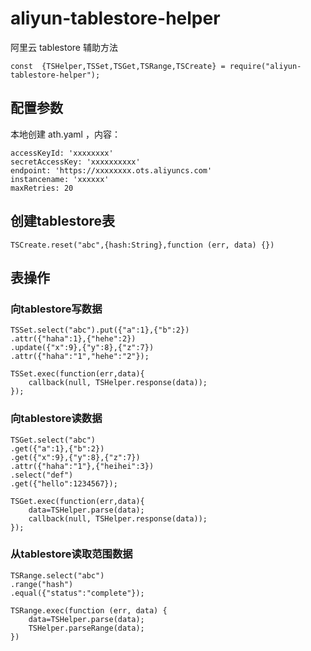 # aliyun-tablestore-helper

阿里云 tablestore 辅助方法
```
const  {TSHelper,TSSet,TSGet,TSRange,TSCreate} = require("aliyun-tablestore-helper");
```
## 配置参数

本地创建 ath.yaml ，内容：
```
accessKeyId: 'xxxxxxxx'
secretAccessKey: 'xxxxxxxxxx'
endpoint: 'https://xxxxxxxx.ots.aliyuncs.com'
instancename: 'xxxxxx'
maxRetries: 20
```
## 创建tablestore表
```
TSCreate.reset("abc",{hash:String},function (err, data) {})
```

## 表操作

### 向tablestore写数据
```
TSSet.select("abc").put({"a":1},{"b":2})
.attr({"haha":1},{"hehe":2})
.update({"x":9},{"y":8},{"z":7})
.attr({"haha":"1","hehe":"2"});

TSSet.exec(function(err,data){
	callback(null, TSHelper.response(data));
});
```
### 向tablestore读数据
```
TSGet.select("abc")
.get({"a":1},{"b":2})
.get({"x":9},{"y":8},{"z":7})
.attr({"haha":"1"},{"heihei":3})
.select("def")
.get({"hello":1234567});

TSGet.exec(function(err,data){
    data=TSHelper.parse(data);
	callback(null, TSHelper.response(data));
});
```
### 从tablestore读取范围数据
```
TSRange.select("abc")
.range("hash")
.equal({"status":"complete"});

TSRange.exec(function (err, data) {
    data=TSHelper.parse(data);
	TSHelper.parseRange(data);
})
```

